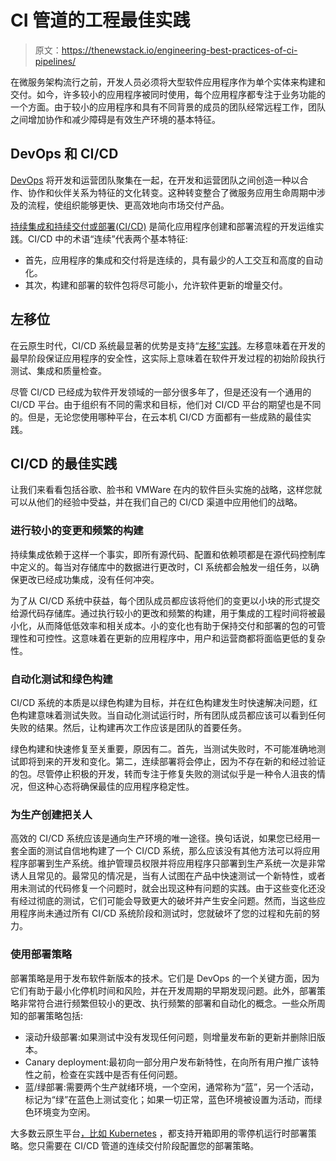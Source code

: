 # CI 管道的工程最佳实践

> 原文：<https://thenewstack.io/engineering-best-practices-of-ci-pipelines/>

在微服务架构流行之前，开发人员必须将大型软件应用程序作为单个实体来构建和交付。如今，许多较小的应用程序被同时使用，每个应用程序都专注于业务功能的一个方面。由于较小的应用程序和具有不同背景的成员的团队经常远程工作，团队之间增加协作和减少障碍是有效生产环境的基本特征。

## DevOps 和 CI/CD

[DevOps](https://www.runforesight.com/blog/what-ci-observability-means-for-devops) 将开发和运营团队聚集在一起，在开发和运营团队之间创造一种以合作、协作和伙伴关系为特征的文化转变。这种转变整合了微服务应用生命周期中涉及的流程，使组织能够更快、更高效地向市场交付产品。

[持续集成和持续交付或部署(CI/CD)](https://www.redhat.com/en/topics/devops/what-is-ci-cd) 是简化应用程序创建和部署流程的开发运维实践。CI/CD 中的术语“连续”代表两个基本特征:

*   首先，应用程序的集成和交付将是连续的，具有最少的人工交互和高度的自动化。
*   其次，构建和部署的软件包将尽可能小，允许软件更新的增量交付。

## 左移位

在云原生时代，CI/CD 系统最显著的优势是支持“[左移”实践](https://devops.com/devops-shift-left-avoid-failure/)。左移意味着在开发的最早阶段保证应用程序的安全性，这实际上意味着在软件开发过程的初始阶段执行测试、集成和质量检查。

尽管 CI/CD 已经成为软件开发领域的一部分很多年了，但是还没有一个通用的 CI/CD 平台。由于组织有不同的需求和目标，他们对 CI/CD 平台的期望也是不同的。但是，无论您使用哪种平台，在云本机 CI/CD 方面都有一些成熟的最佳实践。

## CI/CD 的最佳实践

让我们来看看包括谷歌、脸书和 VMWare 在内的软件巨头实施的战略，这样您就可以从他们的经验中受益，并在我们自己的 CI/CD 渠道中应用他们的战略。

### 进行较小的变更和频繁的构建

持续集成依赖于这样一个事实，即所有源代码、配置和依赖项都是在源代码控制库中定义的。每当对存储库中的数据进行更改时，CI 系统都会触发一组任务，以确保更改已经成功集成，没有任何冲突。

为了从 CI/CD 系统中获益，每个团队成员都应该将他们的变更以小块的形式提交给源代码存储库。通过执行较小的更改和频繁的构建，用于集成的工程时间将被最小化，从而降低低效率和相关成本。小的变化也有助于保持交付和部署的包的可管理性和可控性。这意味着在更新的应用程序中，用户和运营商都将面临更低的复杂性。

### 自动化测试和绿色构建

CI/CD 系统的本质是以绿色构建为目标，并在红色构建发生时快速解决问题，红色构建意味着测试失败。当自动化测试运行时，所有团队成员都应该可以看到任何失败的结果。然后，让构建再次工作应该是团队的首要任务。

绿色构建和快速修复至关重要，原因有二。首先，当测试失败时，不可能准确地测试即将到来的开发和变化。第二，连续部署将会停止，因为不存在新的和经过验证的包。尽管停止积极的开发，转而专注于修复失败的测试似乎是一种令人沮丧的情况，但这种心态将确保最佳的应用程序稳定性。

### 为生产创建把关人

高效的 CI/CD 系统应该是通向生产环境的唯一途径。换句话说，如果您已经用一套全面的测试自信地构建了一个 CI/CD 系统，那么应该没有其他方法可以将应用程序部署到生产系统。维护管理员权限并将应用程序只部署到生产系统一次是非常诱人且常见的。最常见的情况是，当有人试图在产品中快速测试一个新特性，或者用未测试的代码修复一个问题时，就会出现这种有问题的实践。由于这些变化还没有经过彻底的测试，它们可能会导致更大的破坏并产生安全问题。然而，当这些应用程序尚未通过所有 CI/CD 系统阶段和测试时，您就破坏了您的过程和先前的努力。

### 使用部署策略

部署策略是用于发布软件新版本的技术。它们是 DevOps 的一个关键方面，因为它们有助于最小化停机时间和风险，并在开发周期的早期发现问题。此外，部署策略非常符合进行频繁但较小的更改、执行频繁的部署和自动化的概念。一些众所周知的部署策略包括:

*   滚动升级部署:如果测试中没有发现任何问题，则增量发布新的更新并删除旧版本。
*   Canary deployment:最初向一部分用户发布新特性，在向所有用户推广该特性之前，检查在实践中是否有任何问题。
*   蓝/绿部署:需要两个生产就绪环境，一个空闲，通常称为“蓝”，另一个活动，标记为“绿”在蓝色上测试变化；如果一切正常，蓝色环境被设置为活动，而绿色环境变为空闲。

大多数云原生平台[，比如 Kubernetes](https://kubernetes.io/blog/2018/04/30/zero-downtime-deployment-kubernetes-jenkins/) ，都支持开箱即用的零停机运行时部署策略。您只需要在 CI/CD 管道的连续交付阶段配置您的部署策略。

<svg xmlns:xlink="http://www.w3.org/1999/xlink" viewBox="0 0 68 31" version="1.1"><title>Group</title> <desc>Created with Sketch.</desc></svg>